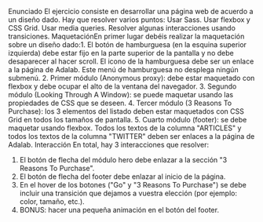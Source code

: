 Enunciado
El ejercicio consiste en desarrollar una página web de acuerdo a un diseño dado. Hay que resolver varios
puntos:
Usar Sass.
Usar flexbox y CSS Grid.
Usar media queries.
Resolver algunas interacciones usando transiciones.
MaquetaciónEn primer lugar debéis realizar la maquetación sobre un diseño dado:1. El botón de hamburguesa (en la esquina superior izquierda) debe estar fijo en la parte superior de la
pantalla y no debe desaparecer al hacer scroll. El icono de la hamburguesa debe ser un enlace a la
página de Adalab. Este menú de hamburguesa no desplega ningún submenú.
2. Primer módulo (Anonymous proxy): debe estar maquetado con flexbox y debe ocupar el alto de la
ventana del navegador.
3. Segundo módulo (Looking Through A Window): se puede maquetar usando las propiedades de CSS
que se deseen.
4. Tercer módulo (3 Reasons To Purchase): los 3 elementos del listado deben estar maquetados con CSS
Grid en todos los tamaños de pantalla.
5. Cuarto módulo (footer): se debe maquetar usando flexbox. Todos los textos de la columna "ARTICLES" y
todos los textos de la columna "TWITTER" deben ser enlaces a la página de Adalab.
Interacción
En total, hay 3 interacciones que resolver:
1. El botón de flecha del módulo hero debe enlazar a la sección "3 Reasons To Purchase".
2. El botón de flecha del footer debe enlazar al inicio de la página.
3. En el hover de los botones ("Go" y "3 Reasons To Purchase") se debe incluir una transición que dejamos
a vuestra elección (por ejemplo: color, tamaño, etc.).
4. BONUS: hacer una pequeña animación en el botón del footer.
